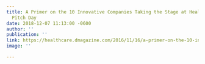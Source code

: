 ```yaml
---
title: A Primer on the 10 Innovative Companies Taking the Stage at Health Wildcatters’
  Pitch Day
date: 2018-12-07 11:13:00 -0600
author: ''
publication: ''
link: https://healthcare.dmagazine.com/2016/11/16/a-primer-on-the-10-innovative-companies-taking-the-stage-at-health-wildcatters-pitch-day/
image: ''

---
```

